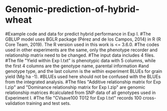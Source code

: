 # Genomic-prediction-of-hybrid-wheat
#Example code and data for predict hybrid performance in Exp I. 
#The GBLUP model uses BGLR package (Pérez and de los Campos, 2014) in R (R Core Team, 2019). The R version used in this work is <= 3.6.0.
#The codes used in other experiments are the same, only the phenotype recorder and relationship matrix need to be changed.
#The input data includes 4 files. 
#The file "Yield within Exp I.txt" is phenotypic data with 5 columns, while the first 4 columns are the genotype name, parental information 
#and genotype type, and the last column is the within experiment BLUEs for grain yield (Mg ha -1). 
#BLUEs used here should not be confused with the BLUEs from the integrated analysis.
#The files "Additive relationship matrix for Exp I.zip" and "Dominance relationship matrix for Exp I.zip" are genomic relationship matrices 
#calculated from SNP data of all genotypes used in Experiment I. 
#The file "CVsave100 T012 for Exp I.txt" records 100 cross-validation training and test sets.
